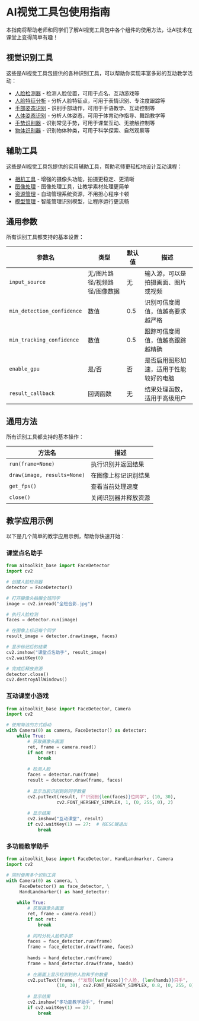 # AI视觉工具包使用指南

本指南将帮助老师和同学们了解AI视觉工具包中各个组件的使用方法，让AI技术在课堂上变得简单有趣！

## 视觉识别工具

这些是AI视觉工具包提供的各种识别工具，可以帮助你实现丰富多彩的互动教学活动：

- [人脸检测器](face_detector.md) - 检测人脸位置，可用于点名、互动游戏等
- [人脸特征分析](face_landmarker.md) - 分析人脸特征点，可用于表情识别、专注度跟踪等
- [手部姿态识别](hand_landmarker.md) - 识别手部动作，可用于手语教学、互动控制等
- [人体姿态识别](pose_landmarker.md) - 分析人体姿态，可用于体育动作指导、舞蹈教学等
- [手势识别器](gesture_recognizer.md) - 识别常见手势，可用于课堂互动、无接触控制等
- [物体识别器](object_detector.md) - 识别物体种类，可用于科学探索、自然观察等

## 辅助工具

这些是AI视觉工具包提供的实用辅助工具，帮助老师更轻松地设计互动课程：

- [相机工具](camera.md) - 增强的摄像头功能，拍摄更稳定、更清晰
- [图像处理](image_utils.md) - 图像处理工具，让教学素材处理更简单
- [资源管理](resource_manager.md) - 自动管理系统资源，不用担心程序卡顿
- [模型管理](model_manager.md) - 智能管理识别模型，让程序运行更流畅

## 通用参数

所有识别工具都支持的基本设置：

| 参数名 | 类型 | 默认值 | 描述 |
|--------|------|--------|------|
| `input_source` | 无/图片路径/视频路径/图像数据 | 无 | 输入源，可以是拍摄画面、图片或视频 |
| `min_detection_confidence` | 数值 | 0.5 | 识别可信度阈值，值越高要求越严格 |
| `min_tracking_confidence` | 数值 | 0.5 | 跟踪可信度阈值，值越高跟踪越精确 |
| `enable_gpu` | 是/否 | 否 | 是否启用图形加速，适用于性能较好的电脑 |
| `result_callback` | 回调函数 | 无 | 结果处理函数，适用于高级用户 |

## 通用方法

所有识别工具都支持的基本操作：

| 方法名 | 描述 |
|--------|------|
| `run(frame=None)` | 执行识别并返回结果 |
| `draw(image, results=None)` | 在图像上标记识别结果 |
| `get_fps()` | 查看当前处理速度 |
| `close()` | 关闭识别器并释放资源 |

## 教学应用示例

以下是几个简单的教学应用示例，帮助你快速开始：

### 课堂点名助手

```python
from aitoolkit_base import FaceDetector
import cv2

# 创建人脸检测器
detector = FaceDetector()

# 打开摄像头拍摄全班同学
image = cv2.imread("全班合影.jpg")

# 执行人脸检测
faces = detector.run(image)

# 在图像上标记每个同学
result_image = detector.draw(image, faces)

# 显示标记后的结果
cv2.imshow("课堂点名助手", result_image)
cv2.waitKey(0)

# 完成后释放资源
detector.close()
cv2.destroyAllWindows()
```

### 互动课堂小游戏

```python
from aitoolkit_base import FaceDetector, Camera
import cv2

# 使用简洁的方式启动
with Camera(0) as camera, FaceDetector() as detector:
    while True:
        # 获取摄像头画面
        ret, frame = camera.read()
        if not ret:
            break
            
        # 检测人脸
        faces = detector.run(frame)
        result = detector.draw(frame, faces)
        
        # 显示当前识别到的同学数量
        cv2.putText(result, f"识别到{len(faces)}位同学", (10, 30), 
                   cv2.FONT_HERSHEY_SIMPLEX, 1, (0, 255, 0), 2)
        
        # 显示结果
        cv2.imshow("互动课堂", result)
        if cv2.waitKey(1) == 27:  # 按ESC键退出
            break
```

### 多功能教学助手

```python
from aitoolkit_base import FaceDetector, HandLandmarker, Camera
import cv2

# 同时使用多个识别工具
with Camera(0) as camera, \
     FaceDetector() as face_detector, \
     HandLandmarker() as hand_detector:
    
    while True:
        # 获取摄像头画面
        ret, frame = camera.read()
        if not ret:
            break
        
        # 同时分析人脸和手部
        faces = face_detector.run(frame)
        frame = face_detector.draw(frame, faces)
        
        hands = hand_detector.run(frame)
        frame = hand_detector.draw(frame, hands)
        
        # 在画面上显示检测到的人脸和手的数量
        cv2.putText(frame, f"发现{len(faces)}个人脸, {len(hands)}只手", 
                   (10, 30), cv2.FONT_HERSHEY_SIMPLEX, 0.8, (0, 255, 0), 2)
        
        # 显示结果
        cv2.imshow("多功能教学助手", frame)
        if cv2.waitKey(1) == 27:
            break
``` 